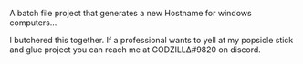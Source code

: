 A batch file project that generates a new Hostname for windows computers...

I butchered this together. If a professional wants to yell at my popsicle stick and glue project you can reach me at GODZILLΔ#9820 on discord.
